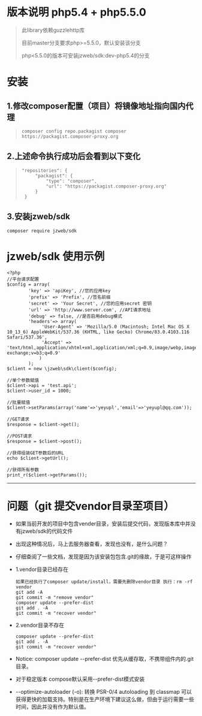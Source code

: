 # 版本说明 php5.4 + php5.5.0

> 此library依赖guzzlehttp库
>
> 目前master分支要求php>=5.5.0，默认安装该分支
>
> php<5.5.0的版本可安装jzweb/sdk:dev-php5.4的分支

# 安装 

## 1.修改composer配置（项目）将镜像地址指向国内代理

>```
>composer config repo.packagist composer https://packagist.composer-proxy.org
>```

## 2.上述命令执行成功后会看到以下变化

>```
>"repositories": {
>      "packagist": {
>          "type": "composer",
>          "url": "https://packagist.composer-proxy.org"
>      }
>  }
>```

## 3.安装jzweb/sdk
```
composer require jzweb/sdk
```


# jzweb/sdk 使用示例
```
<?php
//平台请求配置
$config = array(
        'key' => 'apiKey', //您的应用key
        'prefix' => 'Prefix', //签名前缀
        'secret' => 'Your Secret', //您的应用secret 密钥
        'url' => 'http://www.server.com', //API请求地址
        'debug' => false, //是否启用debug模式
        'headers'=> array(
             'User-Agent' => 'Mozilla/5.0 (Macintosh; Intel Mac OS X 10_13_6) AppleWebKit/537.36 (KHTML, like Gecko) Chrome/83.0.4103.116 Safari/537.36',
             'Accept' => 'text/html,application/xhtml+xml,application/xml;q=0.9,image/webp,image/apng,*/*;q=0.8,application/signed-exchange;v=b3;q=0.9'               
            )
        );
$client = new \jzweb\sdk\client($config);

//单个参数赋值
$client->api = 'test.api';
$client->user_id = 1000;

//批量赋值
$client->setParams(array('name'=>'yeyupl','email'=>'yeyupl@qq.com'));

//GET请求
$response = $client->get();

//POST请求
$response = $client->post();

//获得组装GET参数后的URL
echo $client->getUrl();

//获得所有参数
print_r($client->getParams());

```

------

# 问题（git 提交vendor目录至项目）

* 如果当前开发的项目中包含vender目录，安装后提交代码，发现版本库中并没有jzweb/sdk的代码文件
* 出现这种情况后，马上去服务器查看，发现也没有，是什么问题？
* 仔细查阅了一些文档，发现是因为该安装包包含.git的缘故，于是可这样操作
* 1.vendor目录已经存在

    ```
    如果已经执行了composer update/install，需要先删除vendor目录 执行：rm -rf vendor
    git add -A
    git commit -m "remove vendor"
    composer update --prefer-dist
    git add . -A 
    git commit -m "recover vendor"
    ```
* 2.vendor目录不存在
    
    ```
    composer update --prefer-dist
    git add . -A 
    git commit -m "recover vendor"
    ```
* Notice: composer update --prefer-dist 优先从缓存取，不携带组件内的.git目录。
* 对于稳定版本 compose默认采用--prefer-dist模式安装
* --optimize-autoloader (-o): 转换 PSR-0/4 autoloading 到 classmap 可以获得更快的加载支持。特别是在生产环境下建议这么做，但由于运行需要一些时间，因此并没有作为默认值。





